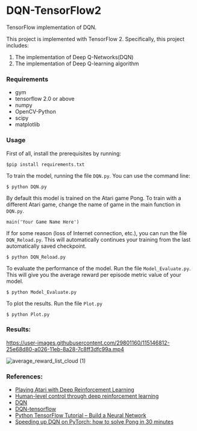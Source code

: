 # DQN-TensorFlow2


TensorFlow implementation of DQN.

This project is implemented with TensorFlow 2. Specifically, this project includes:
1. The implementation of Deep Q-Networks(DQN)
2. The implementation of Deep Q-learning algorithm


### Requirements
- gym
- tensorflow 2.0 or above
- numpy
- OpenCV-Python
- scipy
- matplotlib


### Usage
First of all, install the prerequisites by running:
```
$pip install requirements.txt
```
To train the model, running the file `DQN.py`. You can use the command line:
```
$ python DQN.py
```
By default this model is trained on the Atari game Pong. To train with a different Atari game, change the name of game in the main function in `DQN.py`.
```
main('Your Game Name Here')
```
If for some reason (loss of Internet connection, etc.), you can run the file `DQN_Reload.py`. This will automatically continues your training from the last automatically saved checkpoint.
```
$ python DQN_Reload.py
```
To evaluate the performance of the model. Run the file `Model_Evaluate.py`. This will give you the average reward per episode metric value of your model.
```
$ python Model_Evaluate.py
```
To plot the results. Run the file `Plot.py`
```
$ python Plot.py
```

### Results:

https://user-images.githubusercontent.com/29801160/115146812-25e68d80-a026-11eb-8a28-7c8ff3dfc99a.mp4

![average_reward_list_cloud (1)](https://user-images.githubusercontent.com/29801160/115146839-4e6e8780-a026-11eb-93e1-e1a0517660b3.png)

### References:
- [Playing Atari with Deep Reinforcement Learning](https://scholar.google.com/scholar_url?url=https://arxiv.org/pdf/1312.5602.pdf%3Fsource%3Dpost_page---------------------------&hl=en&sa=T&oi=gsb-gga&ct=res&cd=0&d=10603651548644623407&ei=pTF8YMT7MovuygSj3pmQBA&scisig=AAGBfm03HCkrreWueYYi3fiB6zZSeGi9Lg)
- [Human-level control through deep reinforcement learning](https://www.nature.com/articles/nature14236?wm=book_wap_0005)
- [DQN](https://github.com/R-Stefano/DQN)
- [DQN-tensorflow](https://github.com/devsisters/DQN-tensorflow#readme)
- [Python TensorFlow Tutorial – Build a Neural Network](https://github.com/JunlinH/DQN-TensorFlow2.4/edit/main/README.md)
- [Speeding up DQN on PyTorch: how to solve Pong in 30 minutes](https://shmuma.medium.com/speeding-up-dqn-on-pytorch-solving-pong-in-30-minutes-81a1bd2dff55)
